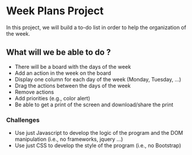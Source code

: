 # Week Plans Project

In this project, we will build a to-do list in order to help the organization of the week.

## What will we be able to do ?

* There will be a board with the days of the week
* Add an action in the week on the board
* Display one column for each day of the week (Monday, Tuesday, ...)
* Drag the actions between the days of the week
* Remove actions  
* Add priorities (e.g., color alert)
* Be able to get a print of the screen and download/share the print 


### Challenges

* Use just Javascript to develop the logic of the program and the DOM manipulation (i.e., no frameworks, jquery ...)
* Use just CSS to develop the style of the program (i.e., no Bootstrap)